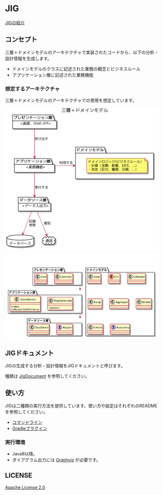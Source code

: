 # JIG

[JIGの紹介](https://speakerdeck.com/irof/jigfalseshao-jie)

## コンセプト

三層＋ドメインモデルのアーキテクチャで実装されたコードから、以下の分析・設計情報を生成します。

- ドメインモデルのクラスに記述された業務の概念とビジネスルール
- アプリケーション層に記述された業務機能

### 想定するアーキテクチャ

三層＋ドメインモデルのアーキテクチャでの使用を想定しています。

![ドメインモデルのクラスに記述された業務の概念とビジネスルール](./overview.png)

![アプリケーション層に記述された業務機能](./architecture.png)

## JIGドキュメント

JIGの生成する分析・設計情報をJIGドキュメントと呼びます。

種類は [JigDocument](./jig-core/src/main/java/org/dddjava/jig/presentation/view/JigDocument.java) を参照してください。

## 使い方

JIGは二種類の実行方法を提供しています。使い方や設定はそれぞれのREADMEを参照してください。

- [コマンドライン](./jig-cli)
- [Gradleプラグイン](./jig-gradle-plugin)

### 実行環境

- Java8以降。
- ダイアグラム出力には [Graphviz](https://www.graphviz.org/) が必要です。

## LICENSE

[Apache License 2.0](LICENSE)
